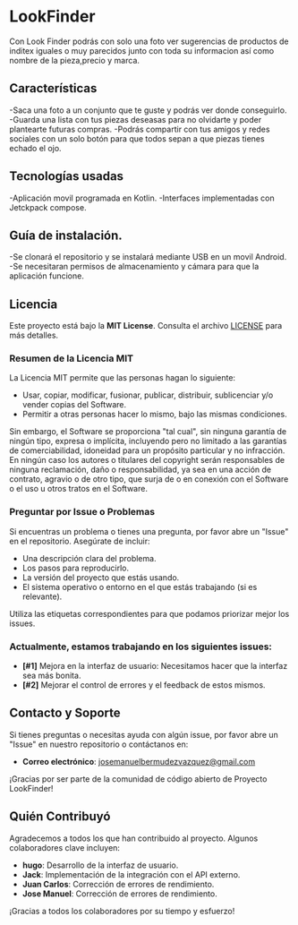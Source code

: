 # LookFinder 
Con Look Finder podrás con solo una foto ver sugerencias de productos de inditex iguales o muy parecidos 
junto con toda su informacion así como nombre de la pieza,precio y marca.

## Características
  -Saca una foto a un conjunto que te guste y podrás ver donde conseguirlo.
  -Guarda una lista con tus piezas deseasas para no olvidarte y poder plantearte futuras compras.
  -Podrás compartir con tus amigos y redes sociales con un solo botón para que todos sepan a que piezas tienes echado el ojo.

## Tecnologías usadas
  -Aplicación movil programada en Kotlin.
  -Interfaces implementadas con Jetckpack compose.

## Guía de instalación. 
  -Se clonará el repositorio y se instalará mediante USB en un movil Android.
  -Se necesitaran permisos de almacenamiento y cámara para que la aplicación funcione.

## Licencia

Este proyecto está bajo la **MIT License**. Consulta el archivo [LICENSE](LICENSE) para más detalles.

### Resumen de la Licencia MIT

La Licencia MIT permite que las personas hagan lo siguiente:

- Usar, copiar, modificar, fusionar, publicar, distribuir, sublicenciar y/o vender copias del Software.
- Permitir a otras personas hacer lo mismo, bajo las mismas condiciones.

Sin embargo, el Software se proporciona "tal cual", sin ninguna garantía de ningún tipo, expresa o implícita, incluyendo pero no limitado a las garantías de comerciabilidad, idoneidad para un propósito particular y no infracción. En ningún caso los autores o titulares del copyright serán responsables de ninguna reclamación, daño o responsabilidad, ya sea en una acción de contrato, agravio o de otro tipo, que surja de o en conexión con el Software o el uso u otros tratos en el Software.


### Preguntar por Issue o Problemas

Si encuentras un problema o tienes una pregunta, por favor abre un "Issue" en el repositorio. Asegúrate de incluir:

- Una descripción clara del problema.
- Los pasos para reproducirlo.
- La versión del proyecto que estás usando.
- El sistema operativo o entorno en el que estás trabajando (si es relevante).

Utiliza las etiquetas correspondientes para que podamos priorizar mejor los issues.

### Actualmente, estamos trabajando en los siguientes issues:

- **[#1]** Mejora en la interfaz de usuario: Necesitamos hacer que la interfaz sea más bonita.
- **[#2]** Mejorar el control de errores y el feedback de estos mismos.


## Contacto y Soporte

Si tienes preguntas o necesitas ayuda con algún issue, por favor abre un "Issue" en nuestro repositorio o contáctanos en:

- **Correo electrónico**: josemanuelbermudezvazquez@gmail.com

¡Gracias por ser parte de la comunidad de código abierto de Proyecto LookFinder!

## Quién Contribuyó

Agradecemos a todos los que han contribuido al proyecto. Algunos colaboradores clave incluyen:

- **hugo**: Desarrollo de la interfaz de usuario.
- **Jack**: Implementación de la integración con el API externo.
- **Juan Carlos**: Corrección de errores de rendimiento.
- **Jose Manuel**: Corrección de errores de rendimiento.


¡Gracias a todos los colaboradores por su tiempo y esfuerzo!

